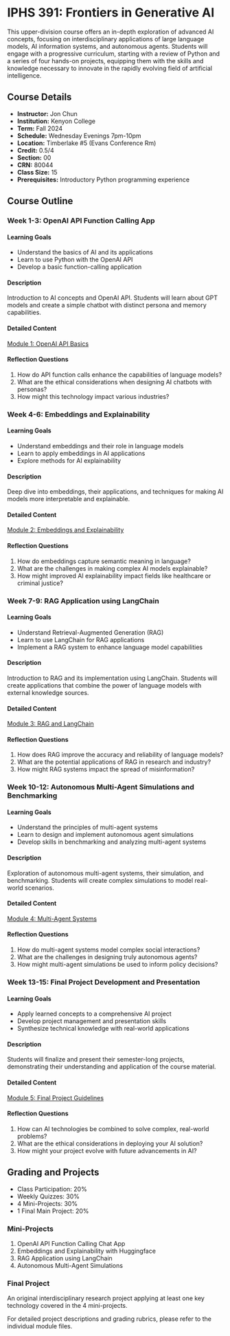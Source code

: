 # IPHS 391: Frontiers in Generative AI

This upper-division course offers an in-depth exploration of advanced AI concepts, focusing on interdisciplinary applications of large language models, AI information systems, and autonomous agents. Students will engage with a progressive curriculum, starting with a review of Python and a series of four hands-on projects, equipping them with the skills and knowledge necessary to innovate in the rapidly evolving field of artificial intelligence.

## Course Details

- **Instructor:** Jon Chun
- **Institution:** Kenyon College
- **Term:** Fall 2024
- **Schedule:** Wednesday Evenings 7pm-10pm
- **Location:** Timberlake #5 (Evans Conference Rm)
- **Credit:** 0.5/4
- **Section:** 00
- **CRN:** 80044
- **Class Size:** 15
- **Prerequisites:** Introductory Python programming experience

## Course Outline

### Week 1-3: OpenAI API Function Calling App

#### Learning Goals
- Understand the basics of AI and its applications
- Learn to use Python with the OpenAI API
- Develop a basic function-calling application

#### Description
Introduction to AI concepts and OpenAI API. Students will learn about GPT models and create a simple chatbot with distinct persona and memory capabilities.

#### Detailed Content
[Module 1: OpenAI API Basics](./modules/openai-api-basics.md)

#### Reflection Questions
1. How do API function calls enhance the capabilities of language models?
2. What are the ethical considerations when designing AI chatbots with personas?
3. How might this technology impact various industries?

### Week 4-6: Embeddings and Explainability

#### Learning Goals
- Understand embeddings and their role in language models
- Learn to apply embeddings in AI applications
- Explore methods for AI explainability

#### Description
Deep dive into embeddings, their applications, and techniques for making AI models more interpretable and explainable.

#### Detailed Content
[Module 2: Embeddings and Explainability](./modules/embeddings-explainability.md)

#### Reflection Questions
1. How do embeddings capture semantic meaning in language?
2. What are the challenges in making complex AI models explainable?
3. How might improved AI explainability impact fields like healthcare or criminal justice?

### Week 7-9: RAG Application using LangChain

#### Learning Goals
- Understand Retrieval-Augmented Generation (RAG)
- Learn to use LangChain for RAG applications
- Implement a RAG system to enhance language model capabilities

#### Description
Introduction to RAG and its implementation using LangChain. Students will create applications that combine the power of language models with external knowledge sources.

#### Detailed Content
[Module 3: RAG and LangChain](./modules/rag-langchain.md)

#### Reflection Questions
1. How does RAG improve the accuracy and reliability of language models?
2. What are the potential applications of RAG in research and industry?
3. How might RAG systems impact the spread of misinformation?

### Week 10-12: Autonomous Multi-Agent Simulations and Benchmarking

#### Learning Goals
- Understand the principles of multi-agent systems
- Learn to design and implement autonomous agent simulations
- Develop skills in benchmarking and analyzing multi-agent systems

#### Description
Exploration of autonomous multi-agent systems, their simulation, and benchmarking. Students will create complex simulations to model real-world scenarios.

#### Detailed Content
[Module 4: Multi-Agent Systems](./modules/multi-agent-systems.md)

#### Reflection Questions
1. How do multi-agent systems model complex social interactions?
2. What are the challenges in designing truly autonomous agents?
3. How might multi-agent simulations be used to inform policy decisions?

### Week 13-15: Final Project Development and Presentation

#### Learning Goals
- Apply learned concepts to a comprehensive AI project
- Develop project management and presentation skills
- Synthesize technical knowledge with real-world applications

#### Description
Students will finalize and present their semester-long projects, demonstrating their understanding and application of the course material.

#### Detailed Content
[Module 5: Final Project Guidelines](./modules/final-project.md)

#### Reflection Questions
1. How can AI technologies be combined to solve complex, real-world problems?
2. What are the ethical considerations in deploying your AI solution?
3. How might your project evolve with future advancements in AI?

## Grading and Projects

- Class Participation: 20%
- Weekly Quizzes: 30%
- 4 Mini-Projects: 30%
- 1 Final Main Project: 20%

### Mini-Projects

1. OpenAI API Function Calling Chat App
2. Embeddings and Explainability with Huggingface
3. RAG Application using LangChain
4. Autonomous Multi-Agent Simulations

### Final Project

An original interdisciplinary research project applying at least one key technology covered in the 4 mini-projects.

For detailed project descriptions and grading rubrics, please refer to the individual module files.